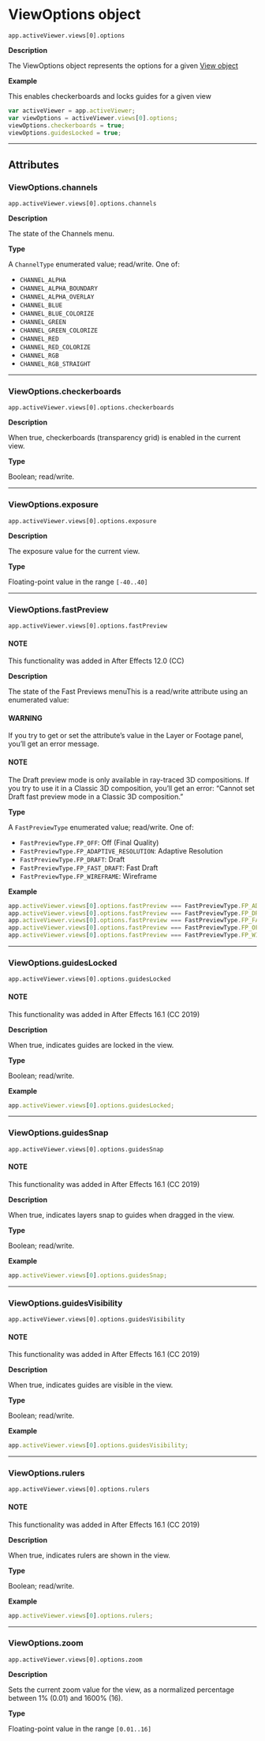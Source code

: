 <a id="viewoptions"></a>

# ViewOptions object

`app.activeViewer.views[0].options`

**Description**

The ViewOptions object represents the options for a given [View object](view.md#view)

**Example**

This enables checkerboards and locks guides for a given view

```javascript
var activeViewer = app.activeViewer;
var viewOptions = activeViewer.views[0].options;
viewOptions.checkerboards = true;
viewOptions.guidesLocked = true;
```

---

## Attributes

<a id="viewoptions-channels"></a>

### ViewOptions.channels

`app.activeViewer.views[0].options.channels`

**Description**

The state of the Channels menu.

**Type**

A `ChannelType` enumerated value; read/write. One of:

- `CHANNEL_ALPHA`
- `CHANNEL_ALPHA_BOUNDARY`
- `CHANNEL_ALPHA_OVERLAY`
- `CHANNEL_BLUE`
- `CHANNEL_BLUE_COLORIZE`
- `CHANNEL_GREEN`
- `CHANNEL_GREEN_COLORIZE`
- `CHANNEL_RED`
- `CHANNEL_RED_COLORIZE`
- `CHANNEL_RGB`
- `CHANNEL_RGB_STRAIGHT`

---

<a id="viewoptions-checkerboards"></a>

### ViewOptions.checkerboards

`app.activeViewer.views[0].options.checkerboards`

**Description**

When true, checkerboards (transparency grid) is enabled in the current view.

**Type**

Boolean; read/write.

---

<a id="viewoptions-exposure"></a>

### ViewOptions.exposure

`app.activeViewer.views[0].options.exposure`

**Description**

The exposure value for the current view.

**Type**

Floating-point value in the range `[-40..40]`

---

<a id="viewoptions-fastpreview"></a>

### ViewOptions.fastPreview

`app.activeViewer.views[0].options.fastPreview`

#### NOTE
This functionality was added in After Effects 12.0 (CC)

**Description**

The state of the Fast Previews menuThis is a read/write attribute using an enumerated value:

#### WARNING
If you try to get or set the attribute’s value in the Layer or Footage panel, you’ll get an error message.

#### NOTE
The Draft preview mode is only available in ray-traced 3D compositions. If you try to use it in a Classic 3D composition, you’ll get an error: “Cannot set Draft fast preview mode in a Classic 3D composition.”

**Type**

A `FastPreviewType` enumerated value; read/write. One of:

- `FastPreviewType.FP_OFF`: Off (Final Quality)
- `FastPreviewType.FP_ADAPTIVE_RESOLUTION`: Adaptive Resolution
- `FastPreviewType.FP_DRAFT`: Draft
- `FastPreviewType.FP_FAST_DRAFT`: Fast Draft
- `FastPreviewType.FP_WIREFRAME`: Wireframe

**Example**

```javascript
app.activeViewer.views[0].options.fastPreview === FastPreviewType.FP_ADAPTIVE_RESOLUTION;
app.activeViewer.views[0].options.fastPreview === FastPreviewType.FP_DRAFT;
app.activeViewer.views[0].options.fastPreview === FastPreviewType.FP_FAST_DRAFT;
app.activeViewer.views[0].options.fastPreview === FastPreviewType.FP_OFF;
app.activeViewer.views[0].options.fastPreview === FastPreviewType.FP_WIREFRAME;
```

---

<a id="viewoptions-guideslocked"></a>

### ViewOptions.guidesLocked

`app.activeViewer.views[0].options.guidesLocked`

#### NOTE
This functionality was added in After Effects 16.1 (CC 2019)

**Description**

When true, indicates guides are locked in the view.

**Type**

Boolean; read/write.

**Example**

```javascript
app.activeViewer.views[0].options.guidesLocked;
```

---

<a id="viewoptions-guidessnap"></a>

### ViewOptions.guidesSnap

`app.activeViewer.views[0].options.guidesSnap`

#### NOTE
This functionality was added in After Effects 16.1 (CC 2019)

**Description**

When true, indicates layers snap to guides when dragged in the view.

**Type**

Boolean; read/write.

**Example**

```javascript
app.activeViewer.views[0].options.guidesSnap;
```

---

<a id="viewoptions-guidesvisibility"></a>

### ViewOptions.guidesVisibility

`app.activeViewer.views[0].options.guidesVisibility`

#### NOTE
This functionality was added in After Effects 16.1 (CC 2019)

**Description**

When true, indicates guides are visible in the view.

**Type**

Boolean; read/write.

**Example**

```javascript
app.activeViewer.views[0].options.guidesVisibility;
```

---

<a id="viewoptions-rulers"></a>

### ViewOptions.rulers

`app.activeViewer.views[0].options.rulers`

#### NOTE
This functionality was added in After Effects 16.1 (CC 2019)

**Description**

When true, indicates rulers are shown in the view.

**Type**

Boolean; read/write.

**Example**

```javascript
app.activeViewer.views[0].options.rulers;
```

---

<a id="viewoptions-zoom"></a>

### ViewOptions.zoom

`app.activeViewer.views[0].options.zoom`

**Description**

Sets the current zoom value for the view, as a normalized percentage between 1% (0.01) and 1600% (16).

**Type**

Floating-point value in the range `[0.01..16]`
